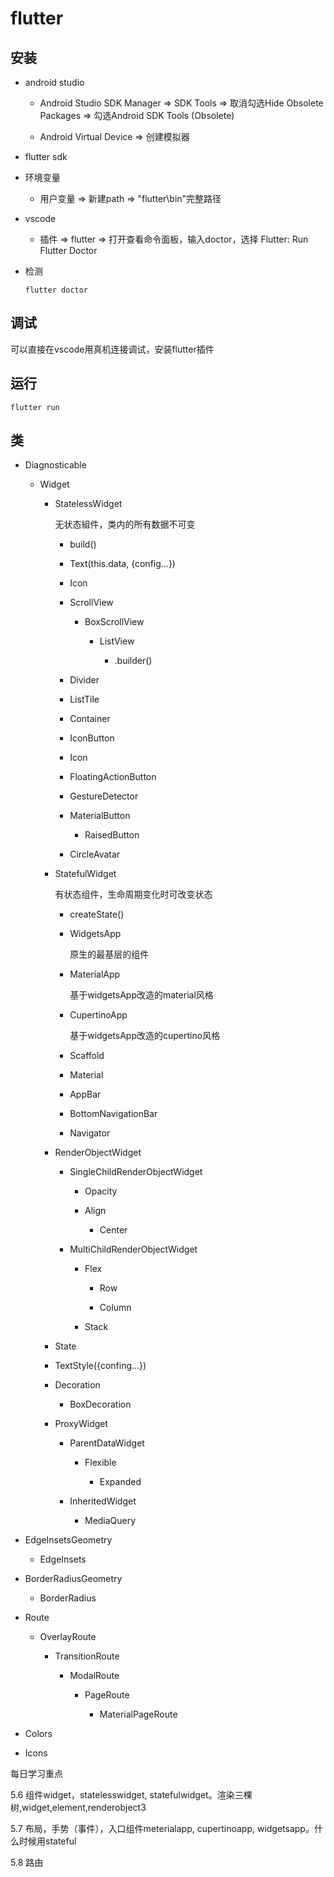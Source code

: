 # flutter

## 安装

* android studio

  * Android Studio SDK Manager => SDK Tools => 取消勾选Hide Obsolete Packages => 勾选Android SDK Tools (Obsolete)

  * Android Virtual Device => 创建模拟器

* flutter sdk

* 环境变量

  * 用户变量 => 新建path => "flutter\bin"完整路径

* vscode

  * 插件 => flutter => 打开查看命令面板，输入doctor，选择 Flutter: Run Flutter Doctor

* 检测

  `flutter doctor`

## 调试

可以直接在vscode用真机连接调试，安装flutter插件


## 运行

`flutter run`

## 类


* Diagnosticable

  * Widget

    * StatelessWidget

      无状态組件，类内的所有数据不可变

      * build()

      * Text(this.data, {config...})

      * Icon

      * ScrollView

        * BoxScrollView

          * ListView

            * .builder()

      * Divider

      * ListTile

      * Container

      * IconButton

      * Icon

      * FloatingActionButton

      * GestureDetector

      * MaterialButton

        * RaisedButton

      * CircleAvatar

    * StatefulWidget

      有状态组件，生命周期变化时可改变状态

      * createState()

      * WidgetsApp

        原生的最基层的组件

      * MaterialApp
      
        基于widgetsApp改造的material风格

      * CupertinoApp

        基于widgetsApp改造的cupertino风格

      * Scaffold

      * Material

      * AppBar

      * BottomNavigationBar

      * Navigator

    * RenderObjectWidget

      * SingleChildRenderObjectWidget

        * Opacity

        * Align

          * Center

      * MultiChildRenderObjectWidget
      
        * Flex

          * Row

          * Column

        * Stack

    * State

    * TextStyle({confing...})

    * Decoration

      * BoxDecoration

    * ProxyWidget

      * ParentDataWidget

        * Flexible

          * Expanded

      * InheritedWidget
        
        * MediaQuery

* EdgeInsetsGeometry

  * EdgeInsets

* BorderRadiusGeometry

  * BorderRadius

* Route

  * OverlayRoute

    * TransitionRoute

      * ModalRoute

        * PageRoute

          * MaterialPageRoute
* Colors

* Icons



每日学习重点

5.6  组件widget，statelesswidget, statefulwidget。渲染三棵树,widget,element,renderobject3

5.7 布局，手势（事件），入口组件meterialapp, cupertinoapp, widgetsapp。什么时候用stateful

5.8 路由